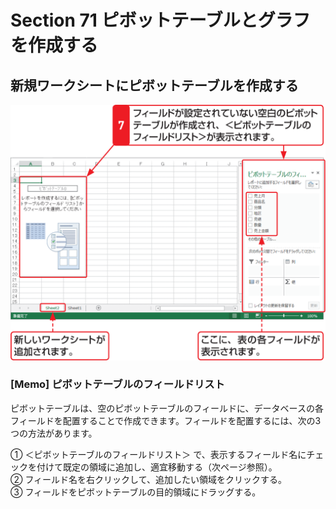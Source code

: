 # Section 71 ピボットテーブルとグラフを作成する

## 新規ワークシートにピボットテーブルを作成する

![](003.png)

### [Memo] ピボットテーブルのフィールドリスト

ピボットテーブルは、空のピボットテーブルのフィールドに、データベースの各フィールドを配置することで作成できます。フィールドを配置するには、次の3つの方法があります。

&#9312; ＜ピボットテーブルのフィールドリスト＞ で、表示するフィールド名にチェックを付けて既定の領域に追加し、適宜移動する（次ページ参照）。  
&#9313; フィールド名を右クリックして、追加したい領域をクリックする。  
&#9314; フィールドをピボットテーブルの目的領域にドラッグする。
